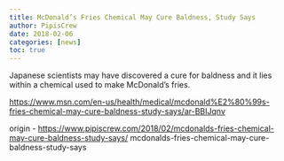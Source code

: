 ```yaml
---
title: McDonald’s Fries Chemical May Cure Baldness, Study Says
author: PipisCrew
date: 2018-02-06
categories: [news]
toc: true
---
```


Japanese scientists may have discovered a cure for baldness and it lies within a chemical used to make McDonald’s fries.

https://www.msn.com/en-us/health/medical/mcdonald%E2%80%99s-fries-chemical-may-cure-baldness-study-says/ar-BBIJqnv

origin - https://www.pipiscrew.com/2018/02/mcdonalds-fries-chemical-may-cure-baldness-study-says/ mcdonalds-fries-chemical-may-cure-baldness-study-says